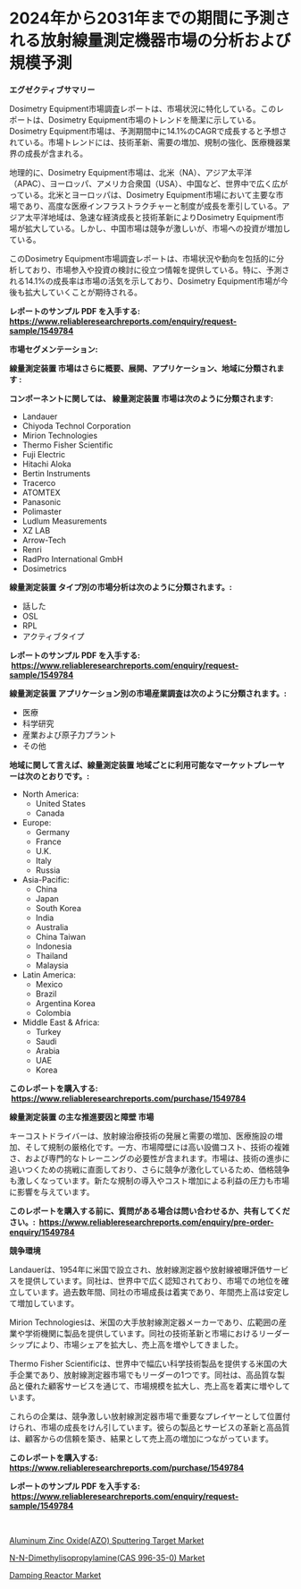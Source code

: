 <p><h1>2024年から2031年までの期間に予測される放射線量測定機器市場の分析および規模予測</h1></p><p><strong>エグゼクティブサマリー</strong></p>
<p><p>Dosimetry Equipment市場調査レポートは、市場状況に特化している。このレポートは、Dosimetry Equipment市場のトレンドを簡潔に示している。Dosimetry Equipment市場は、予測期間中に14.1%のCAGRで成長すると予想されている。市場トレンドには、技術革新、需要の増加、規制の強化、医療機器業界の成長が含まれる。</p><p>地理的に、Dosimetry Equipment市場は、北米（NA）、アジア太平洋（APAC）、ヨーロッパ、アメリカ合衆国（USA）、中国など、世界中で広く広がっている。北米とヨーロッパは、Dosimetry Equipment市場において主要な市場であり、高度な医療インフラストラクチャーと制度が成長を牽引している。アジア太平洋地域は、急速な経済成長と技術革新によりDosimetry Equipment市場が拡大している。しかし、中国市場は競争が激しいが、市場への投資が増加している。</p><p>このDosimetry Equipment市場調査レポートは、市場状況や動向を包括的に分析しており、市場参入や投資の検討に役立つ情報を提供している。特に、予測される14.1%の成長率は市場の活気を示しており、Dosimetry Equipment市場が今後も拡大していくことが期待される。</p></p>
<p><strong>レポートのサンプル PDF を入手する: <a href="https://www.reliableresearchreports.com/enquiry/request-sample/1549784">https://www.reliableresearchreports.com/enquiry/request-sample/1549784</a></strong></p>
<p><strong>市場セグメンテーション:</strong></p>
<p><strong> 線量測定装置 市場はさらに概要、展開、アプリケーション、地域に分類されます :</strong></p>
<p><strong>コンポーネントに関しては、 線量測定装置 市場は次のように分類されます: &nbsp;</strong></p>
<p><ul><li>Landauer</li><li>Chiyoda Technol Corporation</li><li>Mirion Technologies</li><li>Thermo Fisher Scientific</li><li>Fuji Electric</li><li>Hitachi Aloka</li><li>Bertin Instruments</li><li>Tracerco</li><li>ATOMTEX</li><li>Panasonic</li><li>Polimaster</li><li>Ludlum Measurements</li><li>XZ LAB</li><li>Arrow-Tech</li><li>Renri</li><li>RadPro International GmbH</li><li>Dosimetrics</li></ul></p>
<p><strong> 線量測定装置 タイプ別の市場分析は次のように分類されます。:</strong></p>
<p><ul><li>話した</li><li>OSL</li><li>RPL</li><li>アクティブタイプ</li></ul></p>
<p><strong>レポートのサンプル PDF を入手する: &nbsp;<a href="https://www.reliableresearchreports.com/enquiry/request-sample/1549784">https://www.reliableresearchreports.com/enquiry/request-sample/1549784</a></strong></p>
<p><strong> 線量測定装置 アプリケーション別の市場産業調査は次のように分類されます。:</strong></p>
<p><ul><li>医療</li><li>科学研究</li><li>産業および原子力プラント</li><li>その他</li></ul></p>
<p><strong>地域に関して言えば、線量測定装置 地域ごとに利用可能なマーケットプレーヤーは次のとおりです。:</strong></p>
<p><ul>
    <li>
        North America:
        <ul>
            <li>United States</li>
            <li>Canada</li>
        </ul>
    </li>
    <li>
        Europe:
        <ul>
            <li>Germany</li>
            <li>France</li>
            <li>U.K.</li>
            <li>Italy</li>
            <li>Russia</li>
        </ul>
    </li>
    <li>
        Asia-Pacific:
        <ul>
            <li>China</li>
            <li>Japan</li>
            <li>South Korea</li>
            <li>India</li>
            <li>Australia</li>
            <li>China Taiwan</li>
            <li>Indonesia</li>
            <li>Thailand</li>
            <li>Malaysia</li>
        </ul>
    </li>
    <li>
        Latin America:
        <ul>
            <li>Mexico</li>
            <li>Brazil</li>
            <li>Argentina Korea</li>
            <li>Colombia</li>
        </ul>
    </li>
    <li>
        Middle East & Africa:
        <ul>
            <li>Turkey</li>
            <li>Saudi</li>
            <li>Arabia</li>
            <li>UAE</li>
            <li>Korea</li>
        </ul>
    </li>
    </ul></p>
<p><strong>このレポートを購入する: &nbsp;<a href="https://www.reliableresearchreports.com/purchase/1549784">https://www.reliableresearchreports.com/purchase/1549784</a></strong></p>
<p><strong>線量測定装置 の主な推進要因と障壁 市場</strong></p>
<p><p>キーコストドライバーは、放射線治療技術の発展と需要の増加、医療施設の増加、そして規制の厳格化です。一方、市場障壁には高い設備コスト、技術の複雑さ、および専門的なトレーニングの必要性が含まれます。市場は、技術の進歩に追いつくための挑戦に直面しており、さらに競争が激化しているため、価格競争も激しくなっています。新たな規制の導入やコスト増加による利益の圧力も市場に影響を与えています。</p></p>
<p><strong>このレポートを購入する前に、質問がある場合は問い合わせるか、共有してください。:&nbsp; <a href="https://www.reliableresearchreports.com/enquiry/pre-order-enquiry/1549784">https://www.reliableresearchreports.com/enquiry/pre-order-enquiry/1549784</a></strong></p>
<p><strong>競争環境</strong></p>
<p><p>Landauerは、1954年に米国で設立され、放射線測定器や放射線被曝評価サービスを提供しています。同社は、世界中で広く認知されており、市場での地位を確立しています。過去数年間、同社の市場成長は着実であり、年間売上高は安定して増加しています。</p><p>Mirion Technologiesは、米国の大手放射線測定器メーカーであり、広範囲の産業や学術機関に製品を提供しています。同社の技術革新と市場におけるリーダーシップにより、市場シェアを拡大し、売上高を増やしてきました。</p><p>Thermo Fisher Scientificは、世界中で幅広い科学技術製品を提供する米国の大手企業であり、放射線測定器市場でもリーダーの1つです。同社は、高品質な製品と優れた顧客サービスを通じて、市場規模を拡大し、売上高を着実に増やしています。</p><p>これらの企業は、競争激しい放射線測定器市場で重要なプレイヤーとして位置付けられ、市場の成長をけん引しています。彼らの製品とサービスの革新と高品質は、顧客からの信頼を築き、結果として売上高の増加につながっています。</p></p>
<p><strong>このレポートを購入する: &nbsp; <a href="https://www.reliableresearchreports.com/purchase/1549784">https://www.reliableresearchreports.com/purchase/1549784</a></strong></p>
<p><strong>レポートのサンプル PDF を入手する: &nbsp;<a href="https://www.reliableresearchreports.com/enquiry/request-sample/1549784">https://www.reliableresearchreports.com/enquiry/request-sample/1549784</a></strong><strong></strong></p>
<p>&nbsp;</p>
<p><p><a href="https://www.linkedin.com/pulse/aluminum-zinc-oxideazo-sputtering-target-market-dynamics-2024-2031-hfr0e?trackingId=P0oGeFVFjMnpvsq7dFwrIA%3D%3D">Aluminum Zinc Oxide(AZO) Sputtering Target Market</a></p><p><a href="https://www.linkedin.com/pulse/n-n-dimethylisopropylaminecas-996-35-0-market-research-report-ail3f?trackingId=5Pr0F0QJS9sLTJVcvQ7u2Q%3D%3D">N-N-Dimethylisopropylamine(CAS 996-35-0) Market</a></p><p><a href="https://www.linkedin.com/pulse/damping-reactor-market-size-global-industry-overview-segmentation-yluzf?trackingId=JYjX2nAxPkUq2YQ6azFXwA%3D%3D">Damping Reactor Market</a></p></p>